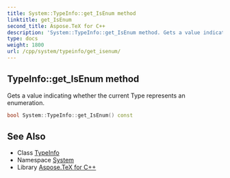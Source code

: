 ```yaml
---
title: System::TypeInfo::get_IsEnum method
linktitle: get_IsEnum
second_title: Aspose.TeX for C++
description: 'System::TypeInfo::get_IsEnum method. Gets a value indicating whether the current Type represents an enumeration in C++.'
type: docs
weight: 1800
url: /cpp/system/typeinfo/get_isenum/
---
```

## TypeInfo::get_IsEnum method


Gets a value indicating whether the current Type represents an enumeration.

```cpp
bool System::TypeInfo::get_IsEnum() const
```

## See Also

* Class [TypeInfo](../)
* Namespace [System](../../)
* Library [Aspose.TeX for C++](../../../)

